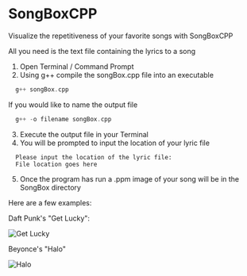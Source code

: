# SongBoxCPP

Visualize the repetitiveness of your favorite songs with SongBoxCPP

All you need is the text file containing the lyrics to a song

1. Open Terminal / Command Prompt
2. Using g++ compile the songBox.cpp file into an executable
```C++
  g++ songBox.cpp
```
If you would like to name the output file
```C++
  g++ -o filename songBox.cpp
```
3. Execute the output file in your Terminal
4. You will be prompted to input the location of your lyric file
```
  Please input the location of the lyric file:
  File location goes here
```
5. Once the program has run a .ppm image of your song will be in the SongBox directory

Here are a few examples:

Daft Punk's "Get Lucky":

![Get Lucky](https://raw.githubusercontent.com/ThomasC98/SongBoxCPP/master/GetLucky.png)


Beyonce's "Halo"

![Halo](https://raw.githubusercontent.com/ThomasC98/SongBoxCPP/master/Halo.png)
